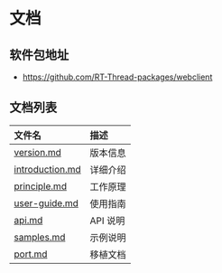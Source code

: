 # 文档

## 软件包地址

- https://github.com/RT-Thread-packages/webclient

## 文档列表

|文件名                             |描述|
|:-----                             |:----|
|[version.md](version.md)           |版本信息|
|[introduction.md](introduction.md) |详细介绍|
|[principle.md](principle.md)       |工作原理|
|[user-guide.md](user-guide.md)     |使用指南|
|[api.md](api.md)                   |API 说明|
|[samples.md](samples.md)           |示例说明|
|[port.md](port.md)                 |移植文档|

